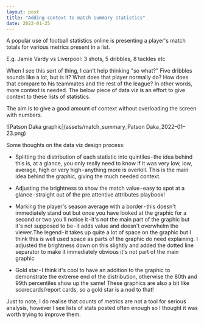 ```yaml
---
layout: post
title: "Adding context to match summary statistics"
date: 2022-01-25
---
```


A popular use of football statistics online is presenting a player's match totals for various metrics present in a list. 

E.g. Jamie Vardy vs Liverpool: 3 shots, 5 dribbles, 8 tackles etc

When I see this sort of thing, I can't help thinking "so what?" Five dribbles sounds like a lot, but is it? What does that player normally do? How does that compare to his teammates and the rest of the league? In other words, more context is needed. The below piece of data viz is an effort to give context to these lists of statistics. 

The aim is to give a good amount of context without overloading the screen with numbers. 

![Patson Daka graphic](assets/match_summary_Patson Daka_2022–01–23.png)

Some thoughts on the data viz design process:

* Splitting the distribution of each statistic into quintiles - the idea behind this is, at a glance, you only really need to know if it was very low, low, average, high or very high - anything more is overkill. This is the main idea behind the graphic, giving the much needed context.

* Adjusting the brightness to show the match value - easy to spot at a glance - straight out of the pre attentive attributes playbook! 

* Marking the player's season average with a border - this doesn't immediately stand out but once you have looked at the graphic for a second or two you'll notice it - it's not the main part of the graphic but it's not supposed to be - it adds value and doesn't overwhelm the viewer.The legend - it takes up quite a lot of space on the graphic but I think this is well used space as parts of the graphic do need explaining. I adjusted the brightness down on this slightly and added the dotted line separator to make it immediately obvious it's not part of the main graphic

* Gold star - I think it's cool to have an addition to the graphic to demonstrate the extreme end of the distribution, otherwise the 80th and 99th percentiles show up the same! These graphics are also a bit like scorecards/report cards, so a gold star is a nod to that!

Just to note, I do realise that counts of metrics are not a tool for serious analysis, however I see lists of stats posted often enough so I thought it was worth trying to improve them.
